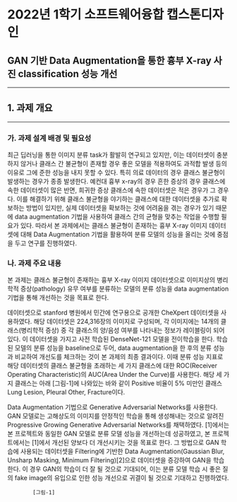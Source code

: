 # 2022년 1학기 소프트웨어융합 캡스톤디자인
## GAN 기반 Data Augmentation을 통한 흉부 X-ray 사진 classification 성능 개선
---
## 1. 과제 개요
---
### 가. 과제 설계 배경 및 필요성
 최근 딥러닝을 통한 이미지 분류 task가 활발히 연구되고 있지만, 이는 데이터셋이 충분하지 않거나 클래스 간 불균형이 존재할 경우 좋은 모델을 적용하여도 과적합 발생 등의 이유로 그에 준한 성능을 내지 못할 수 있다. 특히 의료 데이터의 경우 클래스 불균형이 발생하는 경우가 종종 발생한다. 예컨대 흉부 x-ray의 경우 흔한 증상의 경우 클래스에 속한 데이터셋이 많은 반면, 희귀한 증상 클래스에 속한 데이터셋은 적은 경우가 그 경우다. 이를 해결하기 위해 클래스 불균형을 야기하는 클래스에 대한 데이터셋을 추가로 확보하는 방법이 있지만, 실제 데이터셋을 확보하는 것에 어려움을 겪는 경우가 있기 때문에 data augmentation 기법을 사용하여 클래스 간의 균형을 맞추는 작업을 수행할 필요가 있다. 따라서 본 과제에서는 클래스 불균형이 존재하는 흉부 X-ray 이미지 데이터셋에 대해 Data Augmentation 기법을 활용하여 분류 모델의 성능을 올리는 것에 중점을 두고 연구를 진행하였다.
 
### 나. 과제 주요 내용

  본 과제는 클래스 불균형이 존재하는 흉부 X-ray 이미지 데이터셋으로 이미지상의 병리학적 증상(pathology) 유무 여부를 분류하는 모델의 분류 성능을 data augmentation 기법을 통해 개선하는 것을 목표로 한다. 
 
 데이터셋으로 stanford 병원에서 민간에 연구용으로 공개한 CheXpert 데이터셋을 사용하였다. 해당 데이터셋은 224,316장의 이미지로 구성되며, 각 이미지에는 14개의 클래스(병리학적 증상) 중 각 클래스의 양/음성 여부를 나타내는 정보가 레이블링이 되어 있다. 이 데이터셋을 가지고 사전 학습된 DenseNet-121 모델을 전이학습을 한다. 학습된 모델의 분류 성능을 baseline으로 두어, data augmentation을 한 후의 분류 성능과 비교하여 개선도를 체크하는 것이 본 과제의 최종 결과이다. 이때 분류 성능 지표로 해당 데이터셋의 클래스 불균형을 초래하는 세 가지 클래스에 대한 ROC(Receiver Operating Characteristic)의 AUC(Area Under the Curve)를 사용한다. 해당 세 가지 클래스는 아래 [그림-1]에 나와있는 바와 같이 Positive 비율이 5% 미만인 클래스 Lung Lesion, Pleural Other, Fracture이다. 
 
 Data Augmentation 기법으로 Generative Adversarial Networks를 사용한다. GAN 모델로는 고해상도의 이미지를 안정적인 학습을 통해 생성해내는 것으로 알려진 Progressive Growing Generative Adversarial Networks를 채택하였다. [1]에서는 본 프로젝트와 동일한 GAN 모델로 분류 모델 성능을 개선하는데 성공하였고, 본 프로젝트에서는 [1]에서 개선된 양보다 더 개선시키는 것을 목표로 한다. 그 방법으로 GAN 학습에 사용되는 데이터셋을 Filtering에 기반한 Data Augmentation(Gaussian Blur, Unsharp Masking, Minimum Filtering)[2]으로 데이터셋을 증강하여 GAN을 학습한다. 이 경우 GAN의 학습이 더 잘 될 것으로 기대되어, 이는 분류 모델 학습 시 좋은 질의 fake image의 유입으로 인한 성능 개선으로 귀결이 될 것으로 기대하고 진행하였다. 


			[그림-1]
